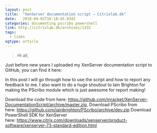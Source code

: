```yaml
---
layout: post 
title:  "XenServer documentation script – Citrixlab.dk" 
date:   2018-09-02T16:18:45.834Z 
categories: documenting pscribo powershell
link: http://citrixlab.dk/archives/1332 
tags:
  - links
ogtype: article 
---
```


> Hi all,

Just before new years I uploaded my XenServer documentation script to GitHub, you can find it here:

In this post I will go through how to use the script and how to report any feedback to me. I also want to do a huge shoutout to Iain Brighton for making the PScribo module which is just awesome for report making!

Download the code from here: https://github.com/mracket/XenServer-DocumentationScript/archive/master.zip 
Download PScribo from here: https://github.com/iainbrighton/PScribo/archive/dev.zip
Download PowerShell SDK for XenServer here: https://www.citrix.com/downloads/xenserver/product-software/xenserver-73-standard-edition.html